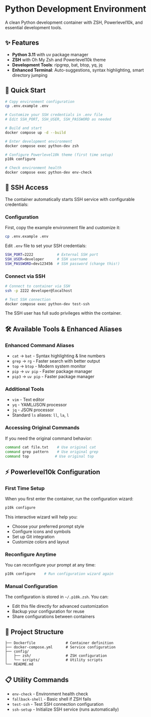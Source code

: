 # Python Development Environment

A clean Python development container with ZSH, Powerlevel10k, and essential development tools.

## ✨ Features

- **Python 3.11** with uv package manager
- **ZSH** with Oh My Zsh and Powerlevel10k theme
- **Development Tools**: ripgrep, bat, btop, yq, jq
- **Enhanced Terminal**: Auto-suggestions, syntax highlighting, smart directory jumping

## 🚀 Quick Start

```bash
# Copy environment configuration
cp .env.example .env

# Customize your SSH credentials in .env file
# Edit SSH_PORT, SSH_USER, SSH_PASSWORD as needed

# Build and start
docker compose up -d --build

# Enter development environment
docker compose exec python-dev zsh

# Configure Powerlevel10k theme (first time setup)
p10k configure

# Check environment health
docker compose exec python-dev env-check
```

## 🔐 SSH Access

The container automatically starts SSH service with configurable credentials:

### Configuration

First, copy the example environment file and customize it:

```bash
cp .env.example .env
```

Edit `.env` file to set your SSH credentials:

```bash
SSH_PORT=2222           # External SSH port
SSH_USER=developer      # SSH username  
SSH_PASSWORD=dev123456  # SSH password (change this!)
```

### Connect via SSH

```bash
# Connect to container via SSH
ssh -p 2222 developer@localhost

# Test SSH connection
docker compose exec python-dev test-ssh
```

The SSH user has full sudo privileges within the container.

## 🛠️ Available Tools & Enhanced Aliases

### Enhanced Command Aliases

- `cat` → `bat` - Syntax highlighting & line numbers
- `grep` → `rg` - Faster search with better output
- `top` → `btop` - Modern system monitor
- `pip` → `uv pip` - Faster package manager
- `pip3` → `uv pip` - Faster package manager

### Additional Tools

- `vim` - Text editor
- `yq` - YAML/JSON processor
- `jq` - JSON processor
- Standard `ls` aliases: `ll`, `la`, `l`

### Accessing Original Commands

If you need the original command behavior:

```bash
command cat file.txt    # Use original cat
command grep pattern    # Use original grep
command top            # Use original top
```

## ⚡ Powerlevel10k Configuration

### First Time Setup

When you first enter the container, run the configuration wizard:

```bash
p10k configure
```

This interactive wizard will help you:

- Choose your preferred prompt style
- Configure icons and symbols
- Set up Git integration
- Customize colors and layout

### Reconfigure Anytime

You can reconfigure your prompt at any time:

```bash
p10k configure    # Run configuration wizard again
```

### Manual Configuration

The configuration is stored in `~/.p10k.zsh`. You can:

- Edit this file directly for advanced customization
- Backup your configuration for reuse
- Share configurations between containers

## 📁 Project Structure

```
├── Dockerfile              # Container definition
├── docker-compose.yml      # Service configuration
├── config/
│   ├── zsh/                # ZSH configuration
│   └── scripts/            # Utility scripts
└── README.md
```

## 📋 Utility Commands

- `env-check` - Environment health check
- `fallback-shell` - Basic shell if ZSH fails
- `test-ssh` - Test SSH connection configuration
- `ssh-setup` - Initialize SSH service (runs automatically)
